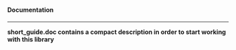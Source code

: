 <h4>Documentation<h4/>
  <hr/>
<p>short_guide.doc contains a compact description in order to start working with this library</p> 

